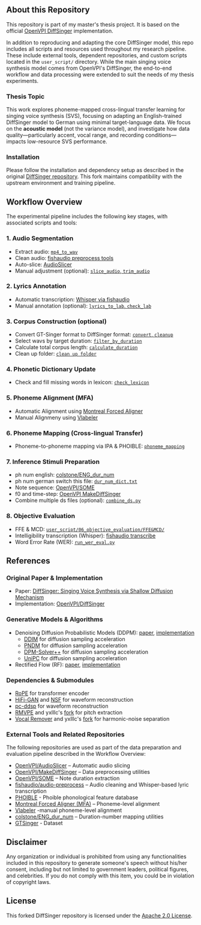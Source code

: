 ## About this Repository

This repository is part of my master's thesis project. It is based on the official [OpenVPI DiffSinger](https://github.com/openvpi/DiffSinger) implementation.

In addition to reproducing and adapting the core DiffSinger model, this repo includes all scripts and resources used throughout my research pipeline. These include external tools, dependent repositories, and custom scripts located in the `user_script/` directory. While the main singing voice synthesis model comes from OpenVPI's DiffSinger, the end-to-end workflow and data processing were extended to suit the needs of my thesis experiments.

### Thesis Topic

This work explores phoneme-mapped cross-lingual transfer learning for singing voice synthesis (SVS), focusing on adapting an English-trained DiffSinger model to German using minimal target-language data. We focus on the **acoustic model** (not the variance model), and investigate how data quality—particularly accent, vocal range, and recording conditions—impacts low-resource SVS performance.

### Installation

Please follow the installation and dependency setup as described in the original [DiffSinger repository](https://github.com/openvpi/DiffSinger). This fork maintains compatibility with the upstream environment and training pipeline.

## Workflow Overview

The experimental pipeline includes the following key stages, with associated scripts and tools:

### 1. Audio Segmentation
- Extract audio: [`mp4_to_wav`](/user_script/00_audio/mp4_to_wav.py)
- Clean audio: [fishaudio preprocess tools](https://github.com/fishaudio/audio-preprocess)
- Auto-slice: [AudioSlicer](https://github.com/openvpi/audio-slicer)
- Manual adjustment (optional): [`slice_audio`, `trim_audio`](user_script/00_audio)

### 2. Lyrics Annotation
- Automatic transcription: [Whisper via fishaudio](https://github.com/fishaudio/audio-preprocess)
- Manual annotation (optional): [`lyrics_to_lab`, `check_lab`](user_script/01_lyric)

### 3. Corpus Construction (optional)
- Convert GT-Singer format to DiffSinger format: [`convert`, `cleanup`](user_script/02_corpus)
- Select wavs by target duration: [`filter_by_duration`](user_script/02_corpus)
- Calculate total corpus length: [`calculate_duration`](user_script/02_corpus)
- Clean up folder: [`clean up folder`](user_script/02_corpus)

### 4. Phonetic Dictionary Update
- Check and fill missing words in lexicon: [`check_lexicon`](user_script/03_dictionary)

### 5. Phoneme Alignment (MFA)
- Automatic Alignment using [Montreal Forced Aligner](https://github.com/MontrealCorpusTools/Montreal-Forced-Aligner)
- Manual Alignmeny using [Vlabeler](https://github.com/sdercolin/vlabeler)

### 6. Phoneme Mapping (Cross-lingual Transfer)
- Phoneme-to-phoneme mapping via IPA & PHOIBLE: [`phoneme_mapping`](user_script/04_phoneme_mapping/)

### 7. Inference Stimuli Preparation
- ph num english: [colstone/ENG_dur_num](https://github.com/colstone/ENG_dur_num) 
- ph num german switch this file: [`dur_num_dict.txt`](user_script/05_stimuli/dur_num_dict.txt)
- Note sequence: [OpenVPI/SOME](https://github.com/openvpi/SOME)
- f0 and time-step: [OpenVPI MakeDiffSinger](https://github.com/openvpi/MakeDiffSinger)
- Combine multiple ds files (optional): [`combine_ds.py`](user_script/05_stimuli)

### 8. Objective Evaluation
- FFE & MCD: [`user_script/06_objective_evaluation/FFE&MCD/`](user_script/06_objective_evaluation/FFE&MCD/)
- Intelligibility transcription (Whisper): [fishaudio transcribe](https://github.com/fishaudio/audio-preprocess)
- Word Error Rate (WER): [`run_wer_eval.py`](user_script/06_objective_evaluation/Intelligibility/run_wer_eval.py)


## References

### Original Paper & Implementation

- Paper: [DiffSinger: Singing Voice Synthesis via Shallow Diffusion Mechanism](https://arxiv.org/abs/2105.02446)
- Implementation: [OpenVPI/DiffSinger](https://github.com/openvpi/DiffSinger)

### Generative Models & Algorithms

- Denoising Diffusion Probabilistic Models (DDPM): [paper](https://arxiv.org/abs/2006.11239), [implementation](https://github.com/hojonathanho/diffusion)
  - [DDIM](https://arxiv.org/abs/2010.02502) for diffusion sampling acceleration
  - [PNDM](https://arxiv.org/abs/2202.09778) for diffusion sampling acceleration
  - [DPM-Solver++](https://github.com/LuChengTHU/dpm-solver) for diffusion sampling acceleration
  - [UniPC](https://github.com/wl-zhao/UniPC) for diffusion sampling acceleration
- Rectified Flow (RF): [paper](https://arxiv.org/abs/2209.03003), [implementation](https://github.com/gnobitab/RectifiedFlow)

### Dependencies & Submodules

- [RoPE](https://github.com/lucidrains/rotary-embedding-torch) for transformer encoder
- [HiFi-GAN](https://github.com/jik876/hifi-gan) and [NSF](https://github.com/nii-yamagishilab/project-NN-Pytorch-scripts/tree/master/project/01-nsf) for waveform reconstruction
- [pc-ddsp](https://github.com/yxlllc/pc-ddsp) for waveform reconstruction
- [RMVPE](https://github.com/Dream-High/RMVPE) and yxlllc's [fork](https://github.com/yxlllc/RMVPE) for pitch extraction
- [Vocal Remover](https://github.com/tsurumeso/vocal-remover) and yxlllc's [fork](https://github.com/yxlllc/vocal-remover) for harmonic-noise separation

### External Tools and Related Repositories

The following repositories are used as part of the data preparation and evaluation pipeline described in the Workflow Overview:

- [OpenVPI/AudioSlicer](https://github.com/openvpi/audio-slicer) – Automatic audio slicing
- [OpenVPI/MakeDiffSinger](https://github.com/openvpi/MakeDiffSinger) – Data preprocessing utilities
- [OpenVPI/SOME](https://github.com/openvpi/SOME) – Note duration extraction
- [fishaudio/audio-preprocess](https://github.com/fishaudio/audio-preprocess) – Audio cleaning and Whisper-based lyric transcription
- [PHOIBLE](https://github.com/phoible/dev) - Phoible phonological feature database
- [Montreal Forced Aligner (MFA)](https://github.com/MontrealCorpusTools/Montreal-Forced-Aligner) – Phoneme-level alignment
- [Vlabeler](https://github.com/sdercolin/vlabeler) -manual phoneme-level alignment
- [colstone/ENG_dur_num](https://github.com/colstone/ENG_dur_num) – Duration-number mapping utilities
- [GTSinger](https://github.com/AaronZ345/GTSinger) - Dataset 

## Disclaimer

Any organization or individual is prohibited from using any functionalities included in this repository to generate someone's speech without his/her consent, including but not limited to government leaders, political figures, and celebrities. If you do not comply with this item, you could be in violation of copyright laws.

## License

This forked DiffSinger repository is licensed under the [Apache 2.0 License](LICENSE).

